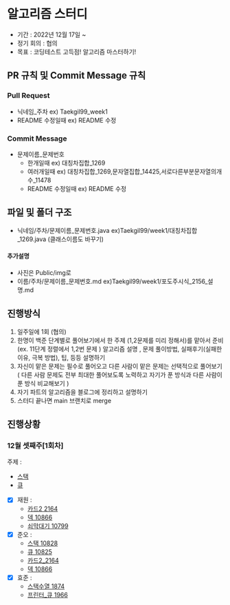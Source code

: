 # 알고리즘 스터디

* 기간 : 2022년 12월 17일 ~ 
* 정기 회의 : 협의
* 목표 : 코딩테스트 고득점! 알고리즘 마스터하기!

## PR 규칙 및 Commit Message 규칙

### Pull Request

* 닉네임_주차 ex) Taekgil99_week1
* README 수정일때 ex) README 수정

### Commit Message

* 문제이름_문제번호
    * 한개일때 ex) 대칭차집합_1269
    * 여러개일때 ex) 대칭차집합_1269,문자열집합_14425,서로다른부분문자열의개수_11478
    * README 수정일때 ex) README 수정

## 파일 및 폴더 구조

* 닉네임/주차/문제이름_문제번호.java ex)Taekgil99/week1/대칭차집합_1269.java (클래스이름도 바꾸기)

#### 추가설명

* 사진은 Public/img로
* 이름/주차/문제이름_문제번호.md ex)Taekgil99/week1/포도주시식_2156_설명.md

## 진행방식

1. 일주일에 1회 (협의)
2. 한명이 백준 단계별로 풀어보기에서 한 주제 (1,2문제를 미리 정해서)를 맡아서 준비(ex. 11단계 정렬에서 1,2번 문제 )
   알고리즘 설명 , 문제 풀이방법, 실패후기(실패한 이유, 극복 방법), 팁, 등등 설명하기
3. 자신이 맡은 문제는 필수로 풀어오고 다른 사람이 맡은 문제는 선택적으로 풀어보기
   ( 다른 사람 문제도 전부 최대한 풀어보도록 노력하고 자기가 푼 방식과 다른 사람이 푼 방식 비교해보기 )
4. 자기 파트의 알고리즘을 블로그에 정리하고 설명하기
5. 스터디 끝나면 main 브랜치로 merge

## 진행상황

### 12월  셋째주[1회차]

주제 :

- [스택](https://www.acmicpc.net/problem/tag/71)
- [큐](https://www.acmicpc.net/problem/tag/72)

- [x] 재원 :
  - [카드2 2164](https://www.acmicpc.net/problem/2164)
  - [덱 10866](https://www.acmicpc.net/problem/10866)
  - [쇠막대기 10799](https://www.acmicpc.net/problem/10799)
- [x] 준오 :
  - [스택 10828](https://www.acmicpc.net/problem/10828)
  - [큐 10825](https://www.acmicpc.net/problem/10825)
  - [카드2_2164](https://www.acmicpc.net/problem/2164)
  - [덱 10866](https://www.acmicpc.net/problem/10866)
- [x] 효준 :
  - [스택수열 1874](https://www.acmicpc.net/problem/1874)
  - [프린터_큐 1966](https://www.acmicpc.net/problem/1966)
